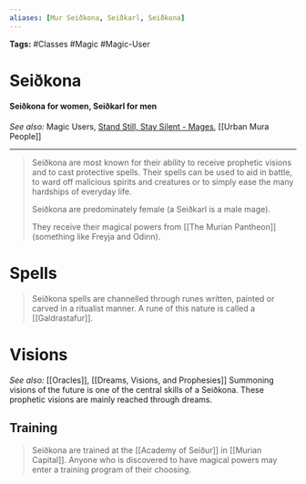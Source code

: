 ```yaml
---
aliases: [Mur Seiðkona, Seiðkarl, Seiðkona]
---
```


**Tags:** #Classes #Magic #Magic-User 
# Seiðkona
#### Seiðkona for women, Seiðkarl for men
*See also:* Magic Users, [Stand Still, Stay Silent - Mages](https://sssscomic.com/comic.php?page=87), [[Urban Mura People]]
___
> Seiðkona are most known for their ability to receive prophetic visions and to cast protective spells. Their spells can be used to aid in battle, to ward off malicious spirits and creatures or to simply ease the many hardships of everyday life.
>
> Seiðkona are predominately female (a Seiðkarl is a male mage).
> 
> They receive their magical powers from [[The Murian Pantheon]] (something like Freyja and Odinn).

# Spells
> Seiðkona spells are channelled through runes written, painted or carved in a ritualist manner. A rune of this nature is called a [[Galdrastafur]].

# Visions 
*See also:* [[Oracles]], [[Dreams, Visions, and Prophesies]]
Summoning visions of the future is one of the central skills of a Seiðkona. These prophetic visions are mainly reached through dreams.

## Training
> Seiðkona are trained at the [[Academy of Seiður]] in [[Murian Capital]]. Anyone who is discovered to have magical powers may enter a training program of their choosing.